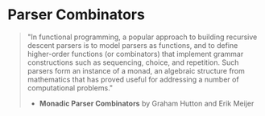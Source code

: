 # Parser Combinators

> "In functional programming, a popular approach to building recursive descent 
> parsers is to model parsers as functions, and to define higher-order functions 
> (or combinators) that implement grammar constructions such as sequencing, 
> choice, and repetition. Such parsers form an instance of a monad, an algebraic
> structure from mathematics that has proved useful for addressing a number of 
> computational problems."
> - **Monadic Parser Combinators** by Graham Hutton and Erik Meijer
